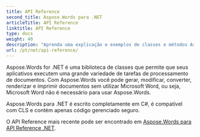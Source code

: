 ```yaml
---
title: API Reference
second_title: Aspose.Words para .NET
articleTitle: API Reference
linktitle: API Reference
type: docs
weight: 40
description: "Aprenda uma explicação e exemplos de classes e métodos Aspose.Words para .NET para gerar, converter, modificar, renderizar e imprimir documentos sem usar Microsoft Word."
url: /pt/net/api-reference/
---
```


Aspose.Words for .NET é uma biblioteca de classes que permite que seus aplicativos executem uma grande variedade de tarefas de processamento de documentos. Com Aspose.Words você pode gerar, modificar, converter, renderizar e imprimir documentos sem utilizar Microsoft Word, ou seja, Microsoft Word não é necessário para usar Aspose.Words.

Aspose.Words para .NET é escrito completamente em C#, é compatível com CLS e contém apenas código gerenciado seguro.

O API Reference mais recente pode ser encontrado em [Aspose.Words para API Reference .NET](https://reference.aspose.com/words/net/).
